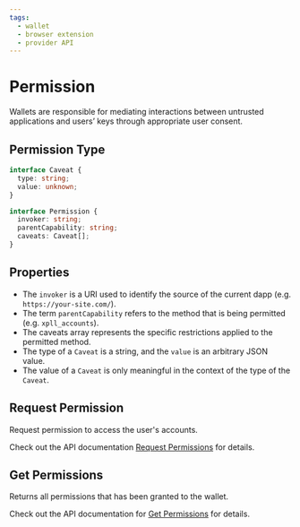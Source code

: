 ```yaml
---
tags:
  - wallet
  - browser extension
  - provider API
---
```


# Permission

Wallets are responsible for mediating interactions between untrusted applications
and users’ keys through appropriate user consent.

## Permission Type

```ts
interface Caveat {
  type: string;
  value: unknown;
}

interface Permission {
  invoker: string;
  parentCapability: string;
  caveats: Caveat[];
}
```

## Properties

- The `invoker` is a URI used to identify the source of the current dapp (e.g. `https://your-site.com/`).
- The term `parentCapability` refers to the method that is being permitted (e.g. `xpll_accounts`).
- The caveats array represents the specific restrictions applied to the permitted method.
- The type of a `Caveat` is a string, and the `value` is an arbitrary JSON value.
- The value of a `Caveat` is only meaningful in the context of the type of the `Caveat`.

## Request Permission

Request permission to access the user's accounts.

Check out the API documentation [Request Permissions](./api_documentation.md#request-permission) for details.

## Get Permissions

Returns all permissions that has been granted to the wallet.

Check out the API documentation for [Get Permissions](./api_documentation.md#get-permissions) for details.
